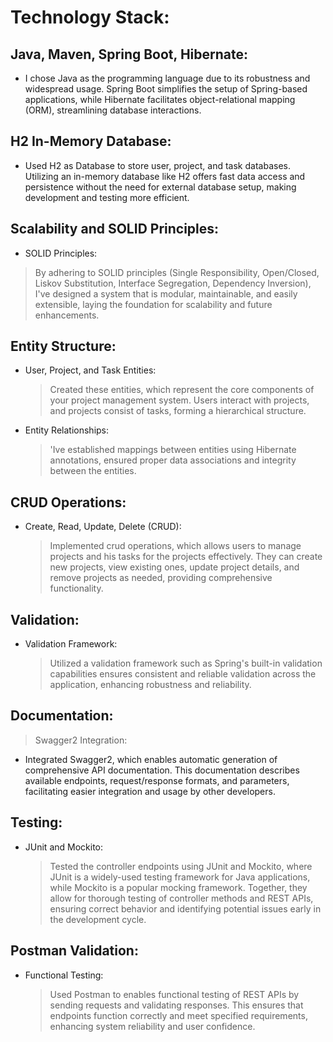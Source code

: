 # Technology Stack:

## Java, Maven, Spring Boot, Hibernate: 
* I chose Java as the programming language due to its robustness and widespread usage. Spring Boot simplifies the setup of Spring-based applications, while Hibernate facilitates object-relational mapping (ORM), streamlining database interactions.
## H2 In-Memory Database: 
* Used H2 as Database to store user, project, and task databases. Utilizing an in-memory database like H2 offers fast data access and persistence without the need for external database setup, making development and testing more efficient.

## Scalability and SOLID Principles:

* SOLID Principles:
> By adhering to SOLID principles (Single Responsibility, Open/Closed, Liskov Substitution, Interface Segregation, Dependency Inversion), I've designed a system that is modular, maintainable, and easily extensible, laying the foundation for scalability and future enhancements.

## Entity Structure:

* User, Project, and Task Entities:
  > Created these entities, which represent the core components of your project management system. Users interact with projects, and projects consist of tasks, forming a hierarchical structure.
* Entity Relationships:
  > 'Ive established mappings between entities using Hibernate annotations, ensured proper data associations and integrity between the entities.

## CRUD Operations:

* Create, Read, Update, Delete (CRUD):
  > Implemented crud operations, which allows users to manage projects and his tasks for the projects effectively. They can create new projects, view existing ones, update project details, and remove projects as needed, providing comprehensive functionality.

## Validation:

* Validation Framework:
  > Utilized a validation framework such as Spring's built-in validation capabilities ensures consistent and reliable validation across the application, enhancing robustness and reliability.

## Documentation:

> Swagger2 Integration:
* Integrated Swagger2, which enables automatic generation of comprehensive API documentation. This documentation describes available endpoints, request/response formats, and parameters, facilitating easier integration and usage by other developers.

## Testing:

* JUnit and Mockito:
  > Tested the controller endpoints using JUnit and Mockito, where JUnit is a widely-used testing framework for Java applications, while Mockito is a popular mocking framework. Together, they allow for thorough testing of controller methods and REST APIs, ensuring correct behavior and identifying potential issues early in the development cycle.

## Postman Validation:

* Functional Testing:
  > Used Postman to enables functional testing of REST APIs by sending requests and validating responses. This ensures that endpoints function correctly and meet specified requirements, enhancing system reliability and user confidence.

